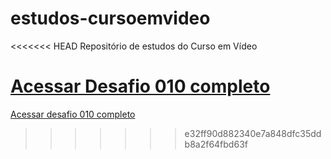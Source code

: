 # estudos-cursoemvideo

<<<<<<< HEAD
Repositório de estudos do Curso em Vídeo

<a href="https://prediin.github.io/estudos-cursoemvideo/html-css/desafio010/index.html">Acessar Desafio 010 completo</a>
=======
<a href="https://prediin.github.io/estudos-cursoemvideo/html-css/desafio010/index.html">Acessar desafio 010 completo</a>
>>>>>>> e32ff90d882340e7a848dfc35ddb8a2f64fbd63f
